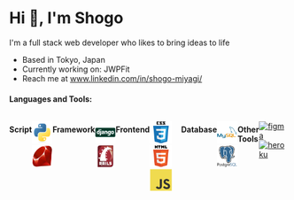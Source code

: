 <h1 align="left">Hi 👋, I'm Shogo</h1>
I'm a full stack web developer who likes to bring ideas to life

- Based in Tokyo, Japan
- Currently working on: JWPFit
- Reach me at www.linkedin.com/in/shogo-miyagi/


<h4 align="left">Languages and Tools:</h4>

<section style="display:flex" >
<h4 align="left">Script</h4>
<p align="left">
    <a href="https://www.python.org" target="_blank">
        <img src="https://raw.githubusercontent.com/devicons/devicon/master/icons/python/python-original.svg" alt="python" width="40" height="40"/> 
    </a>
    <a href="https://www.ruby-lang.org/en/" target="_blank"> 
        <img src="https://raw.githubusercontent.com/devicons/devicon/master/icons/ruby/ruby-original.svg" alt="ruby" width="40" height="40"/> 
    </a>
</p>
<h4 align="left">Framework</h4>
<p align="left">
    <a href="https://www.djangoproject.com/" target="_blank"> 
        <img src="https://raw.githubusercontent.com/devicons/devicon/master/icons/django/django-original.svg"alt="django" width="40" height="40"/> 
    </a>
    <a href="https://rubyonrails.org" target="_blank"> 
        <img src="https://raw.githubusercontent.com/devicons/devicon/master/icons/rails/rails-original-wordmark.svg" alt="rails" width="40" height="40"/>
    </a>
</p>
<h4 align="left">Frontend</h4>
<p align="left">
    <a href="https://www.w3schools.com/css/" target="_blank"> 
        <img src="https://raw.githubusercontent.com/devicons/devicon/master/icons/css3/css3-original-wordmark.svg" alt="css3" width="40" height="40"/> 
    </a>
    <a href="https://www.w3.org/html/" target="_blank"> 
        <img src="https://raw.githubusercontent.com/devicons/devicon/master/icons/html5/html5-original-wordmark.svg" alt="html5" width="40" height="40"/> 
    </a> 
    <a href="https://developer.mozilla.org/en-US/docs/Web/JavaScript" target="_blank">
        <img src="https://raw.githubusercontent.com/devicons/devicon/master/icons/javascript/javascript-original.svg" alt="javascript" width="40" height="40"/> 
    </a>
</p>
<h4 align="left">Database</h4>
<p align="left">
    <a href="https://www.mysql.com/" target="_blank"> 
        <img src="https://raw.githubusercontent.com/devicons/devicon/master/icons/mysql/mysql-original-wordmark.svg" alt="mysql" width="40" height="40"/> 
    </a> 
    <a href="https://www.postgresql.org" target="_blank"> 
        <img src="https://raw.githubusercontent.com/devicons/devicon/master/icons/postgresql/postgresql-original-wordmark.svg" alt="postgresql" width="40" height="40"/> 
    </a>
</p>
<h4 align="left">Other Tools</h4>
<p align="left">
    <a href="https://www.figma.com/" target="_blank"> 
        <img src="https://www.vectorlogo.zone/logos/figma/figma-icon.svg" alt="figma" width="40" height="40"/> 
    </a>
    <a href="https://heroku.com" target="_blank"> 
        <img src="https://www.vectorlogo.zone/logos/heroku/heroku-icon.svg" alt="heroku" width="40" height="40"/> 
    </a>
</p>
</section>
